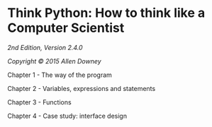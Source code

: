 # Think Python: How to think like a Computer Scientist

*2nd Edition, Version 2.4.0*

*Copyright © 2015 Allen Downey*

Chapter 1 - The way of the program

Chapter 2 - Variables, expressions and statements

Chapter 3 - Functions

Chapter 4 - Case study: interface design
